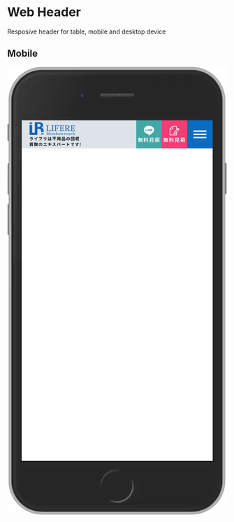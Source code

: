 # Web Header
Resposive header for table, mobile and desktop device
## Mobile
![alt text](Screenshots/Mobile_version.png?raw=true)

